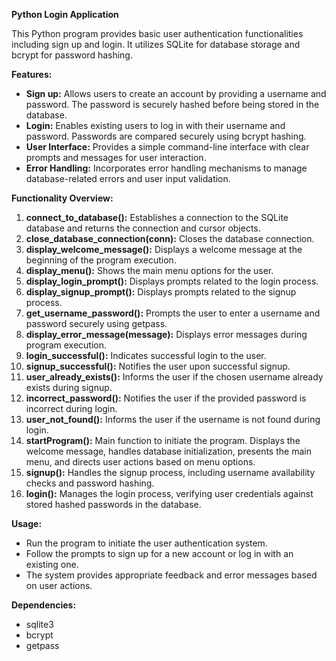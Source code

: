 **Python Login Application**

This Python program provides basic user authentication functionalities including sign up and login. It utilizes SQLite for database storage and bcrypt for password hashing.

**Features:**

- **Sign up:** Allows users to create an account by providing a username and password. The password is securely hashed before being stored in the database.
- **Login:** Enables existing users to log in with their username and password. Passwords are compared securely using bcrypt hashing.
- **User Interface:** Provides a simple command-line interface with clear prompts and messages for user interaction.
- **Error Handling:** Incorporates error handling mechanisms to manage database-related errors and user input validation.

**Functionality Overview:**

1. **connect_to_database():** Establishes a connection to the SQLite database and returns the connection and cursor objects.
2. **close_database_connection(conn):** Closes the database connection.
3. **display_welcome_message():** Displays a welcome message at the beginning of the program execution.
4. **display_menu():** Shows the main menu options for the user.
5. **display_login_prompt():** Displays prompts related to the login process.
6. **display_signup_prompt():** Displays prompts related to the signup process.
7. **get_username_password():** Prompts the user to enter a username and password securely using getpass.
8. **display_error_message(message):** Displays error messages during program execution.
9. **login_successful():** Indicates successful login to the user.
10. **signup_successful():** Notifies the user upon successful signup.
11. **user_already_exists():** Informs the user if the chosen username already exists during signup.
12. **incorrect_password():** Notifies the user if the provided password is incorrect during login.
13. **user_not_found():** Informs the user if the username is not found during login.
14. **startProgram():** Main function to initiate the program. Displays the welcome message, handles database initialization, presents the main menu, and directs user actions based on menu options.
15. **signup():** Handles the signup process, including username availability checks and password hashing.
16. **login():** Manages the login process, verifying user credentials against stored hashed passwords in the database.

**Usage:**

- Run the program to initiate the user authentication system.
- Follow the prompts to sign up for a new account or log in with an existing one.
- The system provides appropriate feedback and error messages based on user actions.

**Dependencies:**

- sqlite3
- bcrypt
- getpass
